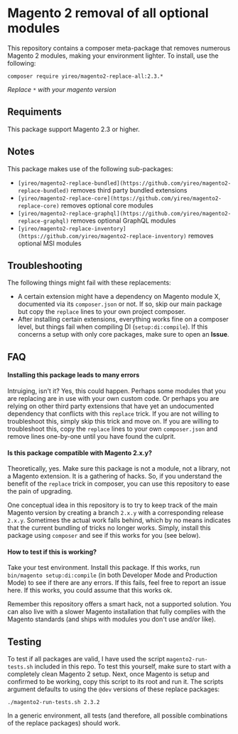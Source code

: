 # Magento 2 removal of all optional modules
This repository contains a composer meta-package that removes numerous Magento 2 modules, making your environment lighter. To install, use the following:

    composer require yireo/magento2-replace-all:2.3.*

_Replace `*` with your magento version_

## Requiments
This package support Magento 2.3 or higher.

## Notes
This package makes use of the following sub-packages:

- `[yireo/magento2-replace-bundled](https://github.com/yireo/magento2-replace-bundled)` removes third party bundled extensions
- `[yireo/magento2-replace-core](https://github.com/yireo/magento2-replace-core)` removes optional core modules
- `[yireo/magento2-replace-graphql](https://github.com/yireo/magento2-replace-graphql)` removes optional GraphQL modules
- `[yireo/magento2-replace-inventory](https://github.com/yireo/magento2-replace-inventory)` removes optional MSI modules

## Troubleshooting
The following things might fail with these replacements:

- A certain extension might have a dependency on Magento module X, documented via its `composer.json` or not. If so, skip
  our main package but copy the `replace` lines to your own project composer.
- After installing certain extensions, everything works fine on a composer level, but things fail when compiling DI
  (`setup:di:compile`). If this concerns a setup with only core packages, make sure to open an **Issue**. 

## FAQ
#### Installing this package leads to many errors
Intruiging, isn't it? Yes, this could happen. Perhaps some modules that you are replacing are in use with your own custom code. Or perhaps you are relying on other third party extensions that have yet an undocumented dependency that conflicts with this `replace` trick. If you are not willing to troubleshoot this, simply skip this trick and move on. If you are willing to troubleshoot this, copy the `replace` lines to your own `composer.json` and remove lines one-by-one until you have found the culprit.

#### Is this package compatible with Magento 2.x.y?
Theoretically, yes. Make sure this package is not a module, not a library, not a Magento extension. It is a gathering of hacks. So, if you understand the benefit of the `replace` trick in composer, you can use this repository to ease the pain of upgrading.

One conceptual idea in this repository is to try to keep track of the main Magento version by creating a branch `2.x.y` with a corresponding release `2.x.y`. Sometimes the actual work falls behind, which by no means indicates that the current bundling of tricks no longer works. Simply, install this package using `composer` and see if this works for you (see below).

#### How to test if this is working?
Take your test environment. Install this package. If this works, run `bin/magento setup:di:compile` (in both Developer Mode and Production Mode) to see if there are any errors. If this fails, feel free to report an issue here. If this works, you could assume that this works ok.

Remember this repository offers a smart hack, not a supported solution. You can also live with a slower Magento installation that fully complies with the Magento standards (and ships with modules you don't use and/or like).

## Testing
To test if all packages are valid, I have used the script `magento2-run-tests.sh` included in this repo. To test this
yourself, make sure to start with a completely clean Magento 2 setup. Next, once Magento is setup and confirmed to be
working, copy this script to its root and run it. The scripts argument defaults to using the `@dev` versions of these
replace packages:

    ./magento2-run-tests.sh 2.3.2

In a generic environment, all tests (and therefore, all possible combinations of the replace packages) should work.
